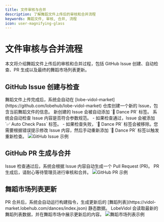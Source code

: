 ```yaml
---
title: 文件审核与合并
description: 了解舞蹈文件上传后的审核和合并流程
keywords: 舞蹈文件, 审核, 合并, 流程
icon: user-magnifying-glass
---
```


# 文件审核与合并流程

本文将介绍舞蹈文件上传后的审核和合并过程，包括 GitHub Issue 创建、自动检查、PR 生成以及最终的舞蹈市场列表更新。

## GitHub Issue 创建与检查

<Steps>
  <Step title="自动创建 Issue">
    舞蹈文件上传完成后，系统会自动在 [lobe-vidol-market](https://github.com/lobehub/lobe-vidol-market) 仓库创建一个新的 Issue，包含当前舞蹈文件的信息。
  </Step>
  <Step title="添加标签">
    新创建的 Issue 会被自动添加 `💃 Dance PR` 标签。
  </Step>
  <Step title="自动检查">
    系统会自动检查 Issue 内容是否符合参数规范。
  </Step>
  <Step title="检查结果">
    - 如果检查通过，Issue 会被添加 `✅ Auto Check Pass` 标签。
    - 如果检查失败，`💃 Dance PR` 标签会被移除。您需要根据错误提示修改 Issue 内容，然后手动重新添加 `💃 Dance PR` 标签以触发重新检查。
  </Step>
</Steps>

<Frame>
  <img src="https://oss.vidol.chat/dance-manual-github-issue.png" alt="GitHub Issue 示例" />
</Frame>

## GitHub PR 生成与合并

<Steps>
  <Step title="PR 生成">
    Issue 检查通过后，系统会根据 Issue 内容自动生成一个 Pull Request (PR)。
  </Step>
  <Step title="审核等待">
    PR 生成后，请耐心等待管理员进行审核和合并。
  </Step>
</Steps>

<Frame>
  <img src="https://oss.vidol.chat/dance-manual-pr.png" alt="GitHub PR 示例" />
</Frame>

## 舞蹈市场列表更新

<Steps>
  <Step title="自动构建">
    PR 合并后，系统会自动运行构建指令，生成更新后的 [舞蹈列表](https://vidol-market.lobehub.com/dances/index.json) 静态数据。
  </Step>
  <Step title="市场更新">
    LobeVidol 会读取最新的舞蹈列表数据，并在舞蹈市场中展示更新后的内容。
  </Step>
</Steps>

<Frame>
  <img src="https://oss.vidol.chat/dance-manual-list.png" alt="舞蹈市场列表示例" />
</Frame>

